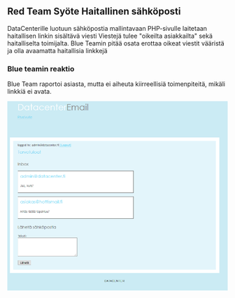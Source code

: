 ## Red Team Syöte Haitallinen sähköposti

DataCenterille luotuun sähköpostia mallintavaan PHP-sivulle laitetaan haitallisen linkin sisältävä viesti
Viestejä tulee "oikeilta asiakkailta" sekä haitalliselta toimijalta. Blue Teamin pitää osata erottaa oikeat viestit
vääristä ja olla avaamatta haitallisia linkkejä

### Blue teamin reaktio

Blue Team raportoi asiasta, mutta ei aiheuta kiirreellisiä toimenpiteitä, mikäli linkkiä ei avata.


![email](sposti.PNG)
